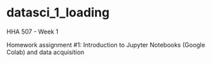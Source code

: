 # datasci_1_loading
HHA 507 - Week 1

Homework assignment #1: Introduction to Jupyter Notebooks (Google Colab) and data acquisition
